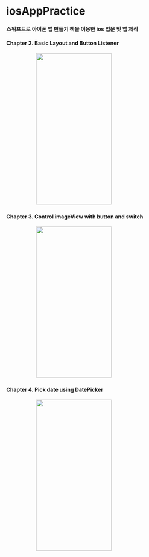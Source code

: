 # iosAppPractice

#### 스위프트로 아이폰 앱 만들기 책을 이용한 ios 입문 및 앱 제작

#### Chapter 2. Basic Layout and Button Listener
&nbsp;&nbsp;&nbsp;&nbsp;&nbsp;&nbsp;&nbsp;&nbsp;&nbsp;&nbsp;&nbsp;&nbsp;&nbsp;&nbsp;&nbsp;&nbsp;&nbsp;&nbsp;&nbsp;
<img src="https://user-images.githubusercontent.com/43779571/85924790-62969c00-b8cf-11ea-83b1-639e010ba5ea.png" width="200" height="400">

#### Chapter 3. Control imageView with button and switch
&nbsp;&nbsp;&nbsp;&nbsp;&nbsp;&nbsp;&nbsp;&nbsp;&nbsp;&nbsp;&nbsp;&nbsp;&nbsp;&nbsp;&nbsp;&nbsp;&nbsp;&nbsp;&nbsp;
<img src="https://user-images.githubusercontent.com/43779571/85949522-4a3b8580-b992-11ea-8674-167de6d96b46.png" width="200" height="400">

#### Chapter 4. Pick date using DatePicker
&nbsp;&nbsp;&nbsp;&nbsp;&nbsp;&nbsp;&nbsp;&nbsp;&nbsp;&nbsp;&nbsp;&nbsp;&nbsp;&nbsp;&nbsp;&nbsp;&nbsp;&nbsp;&nbsp;
<img src = "https://user-images.githubusercontent.com/43779571/87226000-f0907d80-c3cb-11ea-86fd-86a0316fa26d.png" width="200" height="400">

